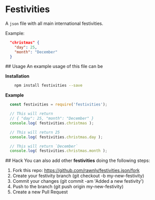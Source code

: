 # Festivities

A `json` file with all main international festivities.

Example:
```json
  "christmas" {
    "day": 25,
    "month": "December"
  }
```

## Usage
An example usage of this file can be

**Installation**
```bash
	npm install festivities --save
```

**Example**
```javascript
  const festivities = require('festivities');

  // This will return
  // { "day": 25, "month": "December" }
  console.log( festivities.christmas );

  // This will return 25
  console.log( festivities.christmas.day );

  // This will return `December`
  console.log( festivities.christmas.month );
```

## Hack
You can also add other **festivities** doing the following steps:

1. Fork this repo: https://github.com/rawnly/festivities.json/fork
2. Create your festivity branch (git checkout -b my-new-festivity)
3. Commit your changes (git commit -am 'Added a new festivity')
4. Push to the branch (git push origin my-new-festivity)
5. Create a new Pull Request
